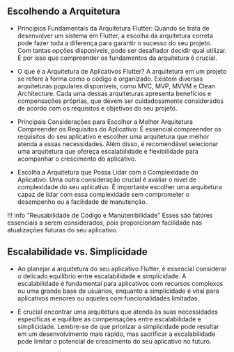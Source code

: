 ## Escolhendo a Arquitetura 

- Princípios Fundamentais da Arquitetura Flutter:
Quando se trata de desenvolver um sistema em Flutter, a escolha da arquitetura correta pode fazer toda a diferença para garantir o sucesso do seu projeto. Com tantas opções disponíveis, pode ser desafiador decidir qual utilizar. É por isso que compreender os fundamentos da arquitetura é crucial.

- O que é a Arquitetura de Aplicativos Flutter?
A arquitetura em um projeto se refere à forma como o código é organizado. Existem diversas arquiteturas populares disponíveis, como MVC, MVP, MVVM e Clean Architecture. Cada uma dessas arquiteturas apresenta benefícios e compensações próprias, que devem ser cuidadosamente considerados de acordo com os requisitos e objetivos do seu projeto.

- Principais Considerações para Escolher a Melhor Arquitetura
Compreender os Requisitos do Aplicativo: É essencial compreender os requisitos do seu aplicativo e escolher uma arquitetura que melhor atenda a essas necessidades. Além disso, é recomendável selecionar uma arquitetura que ofereça escalabilidade e flexibilidade para acompanhar o crescimento do aplicativo.

- Escolha a Arquitetura que Possa Lidar com a Complexidade do Aplicativo:
Uma outra consideração crucial é avaliar o nível de complexidade do seu aplicativo. É importante escolher uma arquitetura capaz de lidar com essa complexidade sem comprometer o desempenho ou a facilidade de manutenção.

!!! info "Reusabilidade de Código e Manutenibilidade" 
Esses são fatores essenciais a serem considerados, pois proporcionam facilidade nas atualizações futuras do seu aplicativo.

## Escalabilidade vs. Simplicidade 

- Ao planejar a arquitetura do seu aplicativo Flutter, é essencial considerar o delicado equilíbrio entre escalabilidade e simplicidade. A escalabilidade é fundamental para aplicativos com recursos complexos ou uma grande base de usuários, enquanto a simplicidade é vital para aplicativos menores ou aqueles com funcionalidades limitadas.

- É crucial encontrar uma arquitetura que atenda às suas necessidades específicas e equilibre as compensações entre escalabilidade e simplicidade. Lembre-se de que priorizar a simplicidade pode resultar em um desenvolvimento mais rápido, mas sacrificar a escalabilidade pode limitar o potencial de crescimento do seu aplicativo no futuro.